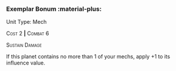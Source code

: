 ### **Exemplar Bonum :material-plus:**

Unit Type: Mech 

<span style="font-variant:small-caps;">Cost</span> 2 __|__ <span style="font-variant:small-caps;">Combat</span> 6

<span style="font-variant:small-caps;">Sustain Damage</span>

If this planet contains no more than 1 of your mechs, apply +1 to its influence value.